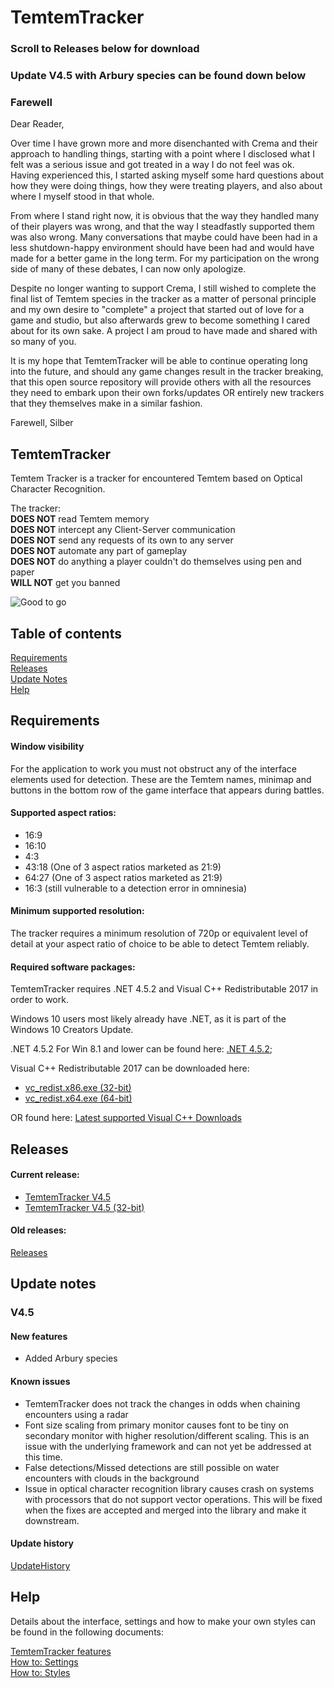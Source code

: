 # TemtemTracker

### Scroll to Releases below for download
### Update V4.5 with Arbury species can be found down below

### Farewell

Dear Reader,

Over time I have grown more and more disenchanted with Crema and their approach to handling things, starting with a point where I disclosed what I felt was a serious issue and got treated in a way I do not feel was ok. Having experienced this, I started asking myself some hard questions about how they were doing things, how they were treating players, and also about where I myself stood in that whole. 

From where I stand right now, it is obvious that the way they handled many of their players was wrong, and that the way I steadfastly supported them was also wrong. Many conversations that maybe could have been had in a less shutdown-happy environment should have been had and would have made for a better game in the long term. For my participation on the wrong side of many of these debates, I can now only apologize.

Despite no longer wanting to support Crema, I still wished to complete the final list of Temtem species in the tracker as a matter of personal principle and my own desire to "complete" a project that started out of love for a game and studio, but also afterwards grew to become something I cared about for its own sake. A project I am proud to have made and shared with so many of you.

It is my hope that TemtemTracker will be able to continue operating long into the future, and should any game changes result in the tracker breaking, that this open source repository will provide others with all the resources they need to embark upon their own forks/updates OR entirely new trackers that they themselves make in a similar fashion.

Farewell,
Silber

## TemtemTracker
Temtem Tracker is a tracker for encountered Temtem based on Optical Character Recognition. 

The tracker:  
**DOES NOT** read Temtem memory  
**DOES NOT** intercept any Client-Server communication  
**DOES NOT** send any requests of its own to any server  
**DOES NOT** automate any part of gameplay  
**DOES NOT** do anything a player couldn't do themselves using pen and paper  
**WILL NOT** get you banned

![Good to go](Images/good2go.PNG)

## Table of contents

[Requirements](#requirements)  
[Releases](#releases)  
[Update Notes](#update-notes)  
[Help](#help)

## Requirements

#### Window visibility

For the application to work you must not obstruct any of the interface elements used for detection. These are the Temtem names, minimap and buttons in the bottom row of the game interface that appears during battles.

#### Supported aspect ratios:

- 16:9
- 16:10
- 4:3
- 43:18 (One of 3 aspect ratios marketed as 21:9)
- 64:27 (One of 3 aspect ratios marketed as 21:9)
- 16:3 (still vulnerable to a detection error in omninesia)

#### Minimum supported resolution:

The tracker requires a minimum resolution of 720p or equivalent level of detail at your aspect ratio of choice to be able to detect Temtem reliably.

#### Required software packages:
TemtemTracker requires .NET 4.5.2  and Visual C++ Redistributable 2017 in order to work. 

Windows 10 users most likely already have .NET, as it is part of the Windows 10 Creators Update.

.NET 4.5.2 For Win 8.1 and lower can be found here: [.NET 4.5.2](https://www.microsoft.com/en-us/download/details.aspx?id=42642);

Visual C++ Redistributable 2017 can be downloaded here: 

- [vc_redist.x86.exe (32-bit)](https://aka.ms/vs/16/release/vc_redist.x86.exe)
- [vc_redist.x64.exe (64-bit)](https://aka.ms/vs/16/release/vc_redist.x64.exe) 

OR found here: [Latest supported Visual C++ Downloads](https://support.microsoft.com/en-us/help/2977003/the-latest-supported-visual-c-downloads)

## Releases

#### Current release:

- [TemtemTracker V4.5](https://github.com/mculig/TemtemTracker/releases/download/V4.5/TemtemTracker_v4.5_x64.zip)
- [TemtemTracker V4.5 (32-bit)](https://github.com/mculig/TemtemTracker/releases/download/V4.5/TemtemTracker_v4.5_x86.zip)

#### Old releases:

[Releases](https://github.com/mculig/TemtemTracker/releases)

## Update notes

### V4.5

#### New features

- Added Arbury species

#### Known issues

- TemtemTracker does not track the changes in odds when chaining encounters using a radar
- Font size scaling from primary monitor causes font to be tiny on secondary monitor with higher resolution/different scaling. This is an issue with the underlying framework and can not yet be addressed at this time. 
- False detections/Missed detections are still possible on water encounters with clouds in the background
- Issue in optical character recognition library causes crash on systems with processors that do not support vector operations. This will be fixed when the fixes are accepted and merged into the library and make it downstream.

#### Update history

[UpdateHistory](UpdateHistory.md)

## Help

Details about the interface, settings and how to make your own styles can be found in the following documents:

[TemtemTracker features](TemtemTrackerFeatures.md)  
[How to: Settings](HowToSettings.md)  
[How to: Styles](HowToStyles.md)
